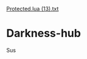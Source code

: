 [Protected.lua (13).txt](https://github.com/thuannpt/Darkness-hub/files/11185556/Protected.lua.13.txt)
# Darkness-hub
Sus
